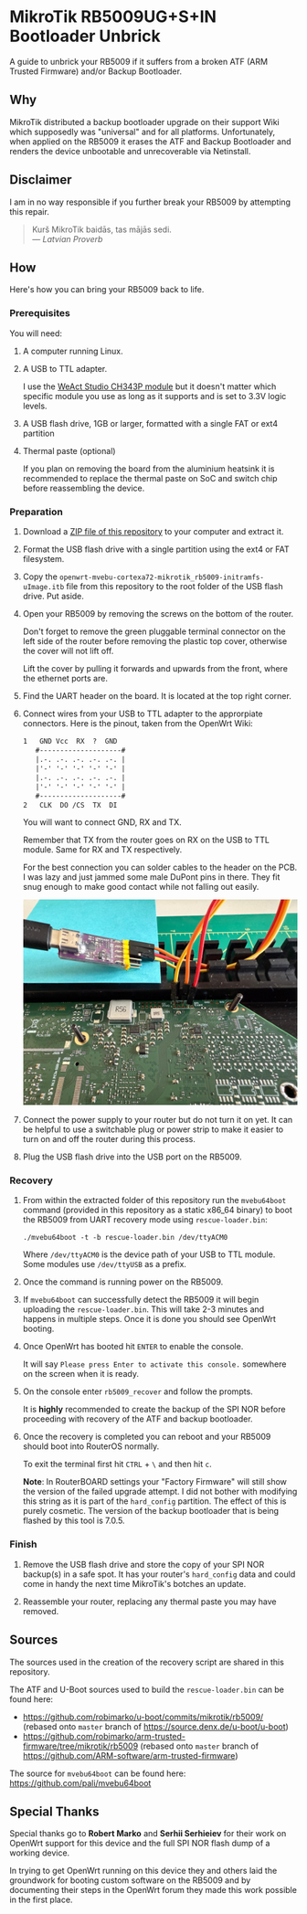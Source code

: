 # MikroTik RB5009UG+S+IN Bootloader Unbrick

A guide to unbrick your RB5009 if it suffers from a broken ATF (ARM Trusted
Firmware) and/or Backup Bootloader.

## Why

MikroTik distributed a backup bootloader upgrade on their support Wiki which
supposedly was "universal" and for all platforms. Unfortunately, when applied on
the RB5009 it erases the ATF and Backup Bootloader and renders the device
unbootable and unrecoverable via Netinstall.

## Disclaimer

I am in no way responsible if you further break your RB5009 by attempting this
repair.

> Kurš MikroTik baidās, tas mājās sedi.  
> — _Latvian Proverb_

## How

Here's how you can bring your RB5009 back to life.

### Prerequisites

You will need:

1. A computer running Linux.

1. A USB to TTL adapter.

   I use the
   [WeAct Studio CH343P module](https://www.aliexpress.com/item/1005004399796277.html)
   but it doesn't matter which specific module you use as long as it supports
   and is set to 3.3V logic levels.

1. A USB flash drive, 1GB or larger, formatted with a single FAT or ext4
   partition

1. Thermal paste (optional)

   If you plan on removing the board from the aluminium heatsink it is
   recommended to replace the thermal paste on SoC and switch chip before
   reassembling the device.

### Preparation

1. Download a
   [ZIP file of this repository](https://github.com/kaechele/rb5009-unbrick/archive/refs/heads/main.zip)
   to your computer and extract it.

1. Format the USB flash drive with a single partition using the ext4 or FAT
   filesystem.

1. Copy the `openwrt-mvebu-cortexa72-mikrotik_rb5009-initramfs-uImage.itb` file
   from this repository to the root folder of the USB flash drive. Put aside.

1. Open your RB5009 by removing the screws on the bottom of the router.

   Don't forget to remove the green pluggable terminal connector on the left
   side of the router before removing the plastic top cover, otherwise the cover
   will not lift off.

   Lift the cover by pulling it forwards and upwards from the front, where the
   ethernet ports are.

1. Find the UART header on the board. It is located at the top right corner.

1. Connect wires from your USB to TTL adapter to the approrpiate connectors.
   Here is the pinout, taken from the OpenWrt Wiki:

   ```
   1   GND Vcc  RX  ?  GND
      #--------------------#
      |.-. .-. .-. .-. .-. |
      |'-' '-' '-' '-' '-' |
      |.-. .-. .-. .-. .-. |
      |'-' '-' '-' '-' '-' |
      #--------------------#
   2   CLK  DO /CS  TX  DI
   ```

   You will want to connect GND, RX and TX.

   Remember that TX from the router goes on RX on the USB to TTL module. Same
   for RX and TX respectively.

   For the best connection you can solder cables to the header on the PCB. I was
   lazy and just jammed some male DuPont pins in there. They fit snug enough to
   make good contact while not falling out easily.

   ![RB5009 UART ready to go](images/rb5009-uart-ready-for-recovery.jpg)

1. Connect the power supply to your router but do not turn it on yet. It can be
   helpful to use a switchable plug or power strip to make it easier to turn on
   and off the router during this process.

1. Plug the USB flash drive into the USB port on the RB5009.

### Recovery

1. From within the extracted folder of this repository run the `mvebu64boot`
   command (provided in this repository as a static x86_64 binary) to boot the
   RB5009 from UART recovery mode using `rescue-loader.bin`:

   ```
   ./mvebu64boot -t -b rescue-loader.bin /dev/ttyACM0
   ```

   Where `/dev/ttyACM0` is the device path of your USB to TTL module. Some
   modules use `/dev/ttyUSB` as a prefix.

1. Once the command is running power on the RB5009.

1. If `mvebu64boot` can successfully detect the RB5009 it will begin uploading
   the `rescue-loader.bin`. This will take 2-3 minutes and happens in multiple
   steps. Once it is done you should see OpenWrt booting.

1. Once OpenWrt has booted hit `ENTER` to enable the console.

   It will say `Please press Enter to activate this console.` somewhere on the
   screen when it is ready.

1. On the console enter `rb5009_recover` and follow the prompts.

   It is **highly** recommended to create the backup of the SPI NOR before
   proceeding with recovery of the ATF and backup bootloader.

1. Once the recovery is completed you can reboot and your RB5009 should boot
   into RouterOS normally.

   To exit the terminal first hit `CTRL` + `\` and then hit `c`.

   **Note**: In RouterBOARD settings your "Factory Firmware" will still show the
   version of the failed upgrade attempt. I did not bother with modifying this
   string as it is part of the `hard_config` partition. The effect of this is
   purely cosmetic. The version of the backup bootloader that is being flashed
   by this tool is 7.0.5.

### Finish

1. Remove the USB flash drive and store the copy of your SPI NOR backup(s) in a
   safe spot. It has your router's `hard_config` data and could come in handy
   the next time MikroTik's botches an update.

1. Reassemble your router, replacing any thermal paste you may have removed.

## Sources

The sources used in the creation of the recovery script are shared in this
repository.

The ATF and U-Boot sources used to build the `rescue-loader.bin` can be found
here:

- https://github.com/robimarko/u-boot/commits/mikrotik/rb5009/ (rebased onto
  `master` branch of https://source.denx.de/u-boot/u-boot)
- https://github.com/robimarko/arm-trusted-firmware/tree/mikrotik/rb5009
  (rebased onto `master` branch of
  https://github.com/ARM-software/arm-trusted-firmware)

The source for `mvebu64boot` can be found here:
https://github.com/pali/mvebu64boot

## Special Thanks

Special thanks go to **Robert Marko** and **Serhii Serhieiev** for their work on
OpenWrt support for this device and the full SPI NOR flash dump of a working
device.

In trying to get OpenWrt running on this device they and others laid the
groundwork for booting custom software on the RB5009 and by documenting their
steps in the OpenWrt forum they made this work possible in the first place.
